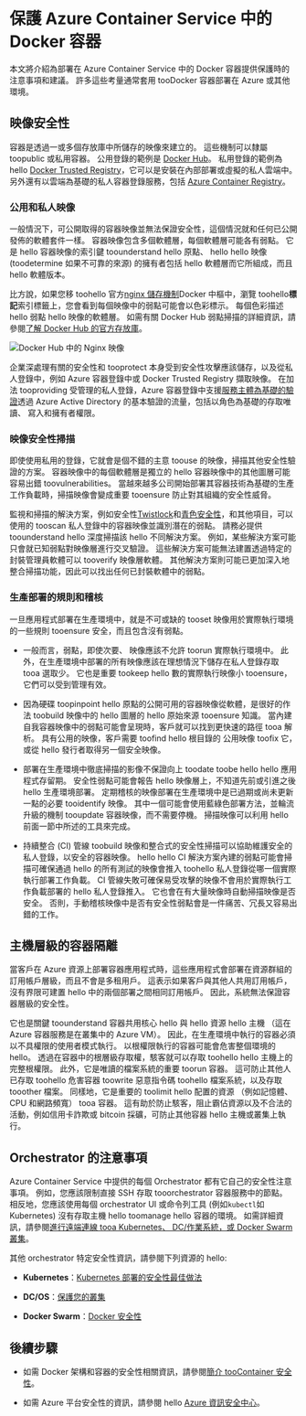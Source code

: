 # <a name="securing-docker-containers-in-azure-container-service"></a>保護 Azure Container Service 中的 Docker 容器

本文將介紹為部署在 Azure Container Service 中的 Docker 容器提供保護時的注意事項和建議。 許多這些考量通常套用 tooDocker 容器部署在 Azure 或其他環境。 

## <a name="image-security"></a>映像安全性

容器是透過一或多個存放庫中所儲存的映像來建立的。 這些機制可以隸屬 toopublic 或私用容器。 公用登錄的範例是 [Docker Hub](https://hub.docker.com/)。 私用登錄的範例為 hello [Docker Trusted Registry](https://docs.docker.com/datacenter/dtr/2.0/)，它可以是安裝在內部部署或虛擬的私人雲端中。 另外還有以雲端為基礎的私人容器登錄服務，包括 [Azure Container Registry](../articles/container-registry/container-registry-intro.md)。

### <a name="public-and-private-images"></a>公用和私人映像
一般情況下，可公開取得的容器映像並無法保證安全性，這個情況就和任何已公開發佈的軟體套件一樣。 容器映像包含多個軟體層，每個軟體層可能各有弱點。 它是 hello 容器映像的索引鍵 toounderstand hello 原點、 hello hello 映像 (toodetermine 如果不可靠的來源) 的擁有者包括 hello 軟體層而它所組成，而且 hello 軟體版本。 

比方說，如果您移 toohello 官方[nginx 儲存機制](https://hub.docker.com/_/nginx/)Docker 中樞中，瀏覽 toohello**標記**索引標籤上，您會看到每個映像中的弱點可能會以色彩標示。 每個色彩描述 hello 弱點 hello 映像的軟體層。 如需有關 Docker Hub 弱點掃描的詳細資訊，請參閱[了解 Docker Hub 的官方存放庫](https://blog.docker.com/2015/06/understanding-official-repos-docker-hub/)。

![Docker Hub 中的 Nginx 映像](./media/container-service-security/docker-hub-nginx.png)

企業深處理有關的安全性和 tooprotect 本身受到安全性攻擊應該儲存，以及從私人登錄中，例如 Azure 容器登錄中或 Docker Trusted Registry 擷取映像。 在加法 tooproviding 受管理的私人登錄，Azure 容器登錄中支援[服務主體為基礎的驗證](../articles/container-registry/container-registry-authentication.md)透過 Azure Active Directory 的基本驗證的流量，包括以角色為基礎的存取唯讀、 寫入和擁有者權限。

### <a name="image-security-scanning"></a>映像安全性掃描

即使使用私用的登錄，它就會是個不錯的主意 toouse 的映像，掃描其他安全性驗證的方案。 容器映像中的每個軟體層是獨立的 hello 容器映像中的其他圖層可能容易出錯 toovulnerabilities。 當越來越多公司開始部署其容器技術為基礎的生產工作負載時，掃描映像會變成重要 tooensure 防止對其組織的安全性威脅。 

監視和掃描的解決方案，例如安全性[Twistlock](https://www.twistlock.com/2016/11/07/twistlock-supports-azure-container-registry)和[青色安全性](http://blog.aquasec.com/image-vulnerability-scanning-in-azure-container-registry)，和其他項目，可以使用的 tooscan 私人登錄中的容器映像並識別潛在的弱點。 請務必提供 toounderstand hello 深度掃描該 hello 不同解決方案。 例如，某些解決方案可能只會就已知弱點對映像層進行交叉驗證。 這些解決方案可能無法建置透過特定的封裝管理員軟體可以 tooverify 映像層軟體。 其他解決方案則可能已更加深入地整合掃描功能，因此可以找出任何已封裝軟體中的弱點。

### <a name="production-deployment-rules-and-audit"></a>生產部署的規則和稽核
一旦應用程式部署在生產環境中，就是不可或缺的 tooset 映像用於實際執行環境的一些規則 tooensure 安全，而且包含沒有弱點。

* 一般而言，弱點，即使次要、 映像應該不允許 toorun 實際執行環境中。 此外，在生產環境中部署的所有映像應該在理想情況下儲存在私人登錄存取 tooa 選取少。 它也是重要 tookeep hello 數的實際執行映像小 tooensure，它們可以受到管理有效。

* 因為硬碟 toopinpoint hello 原點的公開可用的容器映像從軟體，是很好的作法 toobuild 映像中的 hello 圖層的 hello 原始來源 tooensure 知識。 當內建自我容器映像中的弱點可能會呈現時，客戶就可以找到更快速的路徑 tooa 解析。 具有公用的映像，客戶需要 toofind hello 根目錄的 公用映像 toofix 它，或從 hello 發行者取得另一個安全映像。

* 部署在生產環境中徹底掃描的影像不保證向上 toodate toobe hello hello 應用程式存留期。 安全性弱點可能會報告 hello 映像層上，不知道先前或引進之後 hello 生產環境部署。 定期稽核的映像部署在生產環境中是已過期或尚未更新一點的必要 tooidentify 映像。 其中一個可能會使用藍綠色部署方法，並輪流升級的機制 tooupdate 容器映像，而不需要停機。 掃描映像可以利用 hello 前面一節中所述的工具來完成。 

* 持續整合 (CI) 管線 toobuild 映像和整合式的安全性掃描可以協助維護安全的私人登錄，以安全的容器映像。 hello hello CI 解決方案內建的弱點可能會掃描可確保通過 hello 的所有測試的映像會推入 toohello 私人登錄從哪一個實際執行部署工作負載。 CI 管線失敗可確保易受攻擊的映像不會用於實際執行工作負載部署的 hello 私人登錄推入。 它也會在有大量映像時自動掃描映像是否安全。 否則，手動稽核映像中是否有安全性弱點會是一件痛苦、冗長又容易出錯的工作。

## <a name="host-level-container-isolation"></a>主機層級的容器隔離
當客戶在 Azure 資源上部署容器應用程式時，這些應用程式會部署在資源群組的訂用帳戶層級，而且不會是多租用戶。 這表示如果客戶與其他人共用訂用帳戶，沒有界限可建置 hello 中的兩個部署之間相同訂用帳戶。 因此，系統無法保證容器層級的安全性。 

它也是關鍵 toounderstand 容器共用核心 hello 與 hello 資源 hello 主機 （這在 Azure 容器服務是在叢集中的 Azure VM）。 因此，在生產環境中執行的容器必須以不具權限的使用者模式執行。 以根權限執行的容器可能會危害整個環境的 hello。 透過在容器中的根層級存取權，駭客就可以存取 toohello hello 主機上的完整根權限。 此外，它是唯讀的檔案系統的重要 toorun 容器。 這可防止其他人已存取 toohello 危害容器 toowrite 惡意指令碼 toohello 檔案系統，以及存取 tooother 檔案。 同樣地，它是重要的 toolimit hello 配置的資源 （例如記憶體、 CPU 和網路頻寬） tooa 容器。 這有助於防止駭客，阻止霸佔資源以及不合法的活動，例如信用卡詐欺或 bitcoin 採礦，可防止其他容器 hello 主機或叢集上執行。

## <a name="orchestrator-considerations"></a>Orchestrator 的注意事項

Azure Container Service 中提供的每個 Orchestrator 都有它自己的安全性注意事項。 例如，您應該限制直接 SSH 存取 tooorchestrator 容器服務中的節點。 相反地，您應該使用每個 orchestrator UI 或命令列工具 (例如`kubectl`如 Kubernetes) 沒有存取主機 hello toomanage hello 容器的環境。 如需詳細資訊，請參閱[進行遠端連線 tooa Kubernetes、 DC/作業系統，或 Docker Swarm 叢集](../articles/container-service/kubernetes/container-service-connect.md)。

其他 orchestrator 特定安全性資訊，請參閱下列資源的 hello:

* **Kubernetes**：[Kubernetes 部署的安全性最佳做法](http://blog.kubernetes.io/2016/08/security-best-practices-kubernetes-deployment.html)

* **DC/OS**：[保護您的叢集](https://dcos.io/docs/1.8/administration/securing-your-cluster/)

* **Docker Swarm**：[Docker 安全性](https://www.docker.com/docker-security)

## <a name="next-steps"></a>後續步驟

* 如需 Docker 架構和容器的安全性相關資訊，請參閱[簡介 tooContainer 安全性](https://www.docker.com/sites/default/files/WP_IntrotoContainerSecurity_08.19.2016.pdf)。

* 如需 Azure 平台安全性的資訊，請參閱 hello [Azure 資訊安全中心](https://www.microsoft.com/en-us/trustcenter/cloudservices/azure)。
